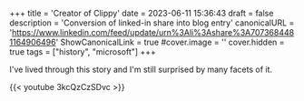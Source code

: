 +++
title = 'Creator of Clippy'
date = 2023-06-11 15:36:43
draft = false
description = 'Conversion of linked-in share into blog entry'
canonicalURL = 'https://www.linkedin.com/feed/update/urn%3Ali%3Ashare%3A7073684481164906496'
ShowCanonicalLink = true
#cover.image = ''
cover.hidden = true
tags = ["history", "microsoft"]
+++

I've lived through this story and I'm still surprised by many facets of it.

{{< youtube 3kcQzCzSDvc >}}
